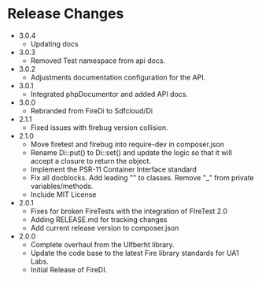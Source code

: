 # Release Changes
* 3.0.4
    * Updating docs
* 3.0.3
    * Removed Test namespace from api docs.
* 3.0.2
    * Adjustments documentation configuration for the API.
* 3.0.1
    * Integrated phpDocumentor and added API docs.
* 3.0.0
    * Rebranded from FireDi to Sdfcloud/Di
* 2.1.1
    * Fixed issues with firebug version collision.
* 2.1.0
    * Move firetest and firebug into require-dev in composer.json
    * Rename Di::put() to Di::set() and update the logic so that it will accept a closure to return the object.
    * Implement the PSR-11 Container Interface standard
    * Fix all docblocks. Add leading "\" to classes. Remove "_" from private variables/methods.
    * Include MIT License
* 2.0.1
    * Fixes for broken FireTests with the integration of FIreTest 2.0
    * Adding RELEASE.md for tracking changes
    * Add current release version to composer.json
* 2.0.0
    * Complete overhaul from the Ulfberht library.
    * Update the code base to the latest Fire library standards for UA1 Labs.
    * Initial Release of FireDI.
